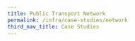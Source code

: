 ```yaml
---
title: Public Transport Network
permalink: /infra/case-studies/network
third_nav_title: Case Studies
---
```

